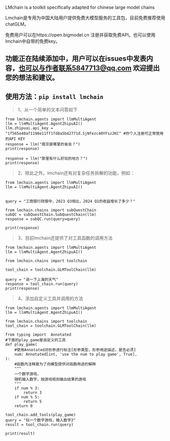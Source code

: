 LMchain is a toolkit specifically adapted for chinese large model chains

Lmchain是专用为中国大陆用户提供免费大模型服务的工具包，目前免费推荐使用chatGLM。

免费用户可以在https://open.bigmodel.cn
注册并获取免费API。也可以使用lmchain中自带的免费key。

功能正在陆续添加中，用户可以在issues中发表内容，也可以与作者联系5847713@qq.com
欢迎提出您的想法和建议。
-----------------------------------------------------------------------------
使用方法：```pip install lmchain```
-----------------------------------------------------------------------------

>1、从一个简单的文本问答如下
```
from lmchain.agents import llmMultiAgent
llm = llmMultiAgent.AgentZhipuAI()
llm.zhipuai.api_key = "1f565e40af1198e11ff1fd8a5b42771d.SjNfezc40YFsz2KC" #你个人注册可正常使用的API KEY
response = llm("南京是哪里的省会？")
print(response)

response = llm("那里有什么好玩的地方？")
print(response)
```

>2、除此之外，lmchain还有对复杂任务拆解的功能，例如：
```
from lmchain.agents import llmMultiAgent
llm = llmMultiAgent.AgentZhipuAI()


query = "工商银行财报中，2023 Q3相比，2024 Q1的收益增长了多少？"

from lmchain.chains import subQuestChain
subQC = subQuestChain.SubQuestChain(llm)
response = subQC.run(query=query)

print(response)
```

>3、目前lmchain还提供了对工具函数的调用方法
```
from lmchain.agents import llmMultiAgent
llm = llmMultiAgent.AgentZhipuAI()

from lmchain.chains import toolchain

tool_chain = toolchain.GLMToolChain(llm)

query = "说一下上海的天气"
response = tool_chain.run(query)
print(response)
```

>4、添加自定义工具并调用的方法
```
from lmchain.agents import llmMultiAgent
llm = llmMultiAgent.AgentZhipuAI()

from lmchain.chains import toolchain
tool_chain = toolchain.GLMToolChain(llm)

from typing import  Annotated
#下面的play_game是自定义的工具
def play_game(
    #使用Annotated对形参进行标注[形参类型，形参用途描述，是否必须]
    num: Annotated[int, 'use the num to play game', True],
):
    #函数内注释是为了向模型提供对函数用途的解释
    """
    一个数字游戏，
    随机输入数字，按游戏规则输出结果的游戏
    """
    if num % 3:
        return 3
    if num % 5:
        return 5
    return 0

tool_chain.add_tools(play_game)
query = "玩一个数字游戏，输入数字3"
result = tool_chain.run(query)

print(result)

```





